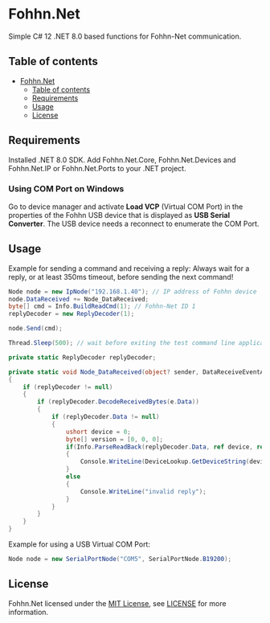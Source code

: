 # Fohhn.Net
Simple C# 12 .NET 8.0 based functions for Fohhn-Net communication.

## Table of contents
- [Fohhn.Net](#fohhn.net)
  - [Table of contents](#table-of-contents)
  - [Requirements](#requirements)
  - [Usage](#usage)
  - [License](#license)

## Requirements
Installed .NET 8.0 SDK.
Add Fohhn.Net.Core, Fohhn.Net.Devices and Fohhn.Net.IP or Fohhn.Net.Ports to your .NET project.

### Using COM Port on Windows
Go to device manager and activate **Load VCP** (Virtual COM Port) in the properties of the Fohhn USB device that is displayed as **USB Serial Converter**.
The USB device needs a reconnect to enumerate the COM Port.

## Usage
Example for sending a command and receiving a reply:
Always wait for a reply, or at least 350ms timeout, before sending the next command!

```csharp
Node node = new IpNode("192.168.1.40"); // IP address of Fohhn device
node.DataReceived += Node_DataReceived;
byte[] cmd = Info.BuildReadCmd(1); // Fohhn-Net ID 1
replyDecoder = new ReplyDecoder(1);

node.Send(cmd);

Thread.Sleep(500); // wait before exiting the test command line application
```

```csharp
private static ReplyDecoder replyDecoder;

private static void Node_DataReceived(object? sender, DataReceiveEventArgs e)
{
    if (replyDecoder != null)
    {
        if (replyDecoder.DecodeReceivedBytes(e.Data))
        {
            if (replyDecoder.Data != null)
            {
                ushort device = 0;
                byte[] version = [0, 0, 0];
                if(Info.ParseReadBack(replyDecoder.Data, ref device, ref version))
				{
                    Console.WriteLine(DeviceLookup.GetDeviceString(device));
			    }
				else
				{
				    Console.WriteLine("invalid reply");
				}
            }
        }
	}
}
```

Example for using a USB Virtual COM Port:

```csharp
Node node = new SerialPortNode("COM5", SerialPortNode.B19200);
```

## License
Fohhn.Net licensed under the [MIT License](https://opensource.org/licenses/MIT), see [LICENSE](LICENSE) for more information.
